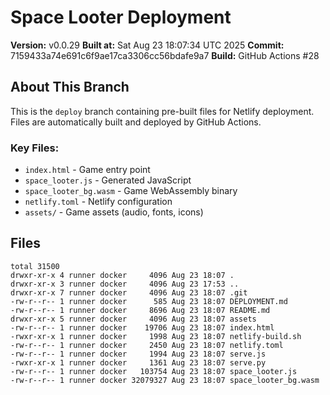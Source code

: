# Space Looter Deployment

**Version:** v0.0.29
**Built at:** Sat Aug 23 18:07:34 UTC 2025
**Commit:** 7159433a74e691c6f9ae17ca3306cc56bdafe9a7
**Build:** GitHub Actions #28

## About This Branch

This is the `deploy` branch containing pre-built files for Netlify deployment.
Files are automatically built and deployed by GitHub Actions.

### Key Files:
- `index.html` - Game entry point
- `space_looter.js` - Generated JavaScript
- `space_looter_bg.wasm` - Game WebAssembly binary
- `netlify.toml` - Netlify configuration
- `assets/` - Game assets (audio, fonts, icons)

## Files
```
total 31500
drwxr-xr-x 4 runner docker     4096 Aug 23 18:07 .
drwxr-xr-x 3 runner docker     4096 Aug 23 17:53 ..
drwxr-xr-x 7 runner docker     4096 Aug 23 18:07 .git
-rw-r--r-- 1 runner docker      585 Aug 23 18:07 DEPLOYMENT.md
-rw-r--r-- 1 runner docker     8696 Aug 23 18:07 README.md
drwxr-xr-x 5 runner docker     4096 Aug 23 18:07 assets
-rw-r--r-- 1 runner docker    19706 Aug 23 18:07 index.html
-rwxr-xr-x 1 runner docker     1998 Aug 23 18:07 netlify-build.sh
-rw-r--r-- 1 runner docker     2450 Aug 23 18:07 netlify.toml
-rw-r--r-- 1 runner docker     1994 Aug 23 18:07 serve.js
-rwxr-xr-x 1 runner docker     1361 Aug 23 18:07 serve.py
-rw-r--r-- 1 runner docker   103754 Aug 23 18:07 space_looter.js
-rw-r--r-- 1 runner docker 32079327 Aug 23 18:07 space_looter_bg.wasm
```
